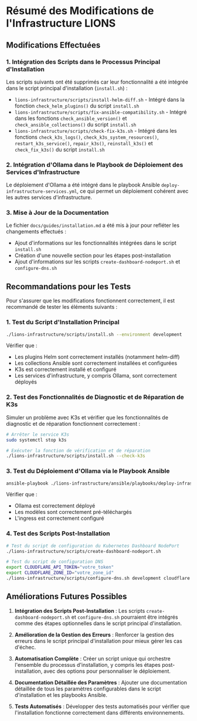 # Résumé des Modifications de l'Infrastructure LIONS

## Modifications Effectuées

### 1. Intégration des Scripts dans le Processus Principal d'Installation

Les scripts suivants ont été supprimés car leur fonctionnalité a été intégrée dans le script principal d'installation (`install.sh`) :

- `lions-infrastructure/scripts/install-helm-diff.sh` - Intégré dans la fonction `check_helm_plugins()` du script `install.sh`
- `lions-infrastructure/scripts/fix-ansible-compatibility.sh` - Intégré dans les fonctions `check_ansible_version()` et `check_ansible_collections()` du script `install.sh`
- `lions-infrastructure/scripts/check-fix-k3s.sh` - Intégré dans les fonctions `check_k3s_logs()`, `check_k3s_system_resources()`, `restart_k3s_service()`, `repair_k3s()`, `reinstall_k3s()` et `check_fix_k3s()` du script `install.sh`

### 2. Intégration d'Ollama dans le Playbook de Déploiement des Services d'Infrastructure

Le déploiement d'Ollama a été intégré dans le playbook Ansible `deploy-infrastructure-services.yml`, ce qui permet un déploiement cohérent avec les autres services d'infrastructure.

### 3. Mise à Jour de la Documentation

Le fichier `docs/guides/installation.md` a été mis à jour pour refléter les changements effectués :

- Ajout d'informations sur les fonctionnalités intégrées dans le script `install.sh`
- Création d'une nouvelle section pour les étapes post-installation
- Ajout d'informations sur les scripts `create-dashboard-nodeport.sh` et `configure-dns.sh`

## Recommandations pour les Tests

Pour s'assurer que les modifications fonctionnent correctement, il est recommandé de tester les éléments suivants :

### 1. Test du Script d'Installation Principal

```bash
./lions-infrastructure/scripts/install.sh --environment development
```

Vérifier que :
- Les plugins Helm sont correctement installés (notamment helm-diff)
- Les collections Ansible sont correctement installées et configurées
- K3s est correctement installé et configuré
- Les services d'infrastructure, y compris Ollama, sont correctement déployés

### 2. Test des Fonctionnalités de Diagnostic et de Réparation de K3s

Simuler un problème avec K3s et vérifier que les fonctionnalités de diagnostic et de réparation fonctionnent correctement :

```bash
# Arrêter le service K3s
sudo systemctl stop k3s

# Exécuter la fonction de vérification et de réparation
./lions-infrastructure/scripts/install.sh --check-k3s
```

### 3. Test du Déploiement d'Ollama via le Playbook Ansible

```bash
ansible-playbook ./lions-infrastructure/ansible/playbooks/deploy-infrastructure-services.yml --extra-vars "target_env=development" --ask-become-pass
```

Vérifier que :
- Ollama est correctement déployé
- Les modèles sont correctement pré-téléchargés
- L'ingress est correctement configuré

### 4. Test des Scripts Post-Installation

```bash
# Test du script de configuration du Kubernetes Dashboard NodePort
./lions-infrastructure/scripts/create-dashboard-nodeport.sh

# Test du script de configuration DNS
export CLOUDFLARE_API_TOKEN="votre_token"
export CLOUDFLARE_ZONE_ID="votre_zone_id"
./lions-infrastructure/scripts/configure-dns.sh development cloudflare
```

## Améliorations Futures Possibles

1. **Intégration des Scripts Post-Installation** : Les scripts `create-dashboard-nodeport.sh` et `configure-dns.sh` pourraient être intégrés comme des étapes optionnelles dans le script principal d'installation.

2. **Amélioration de la Gestion des Erreurs** : Renforcer la gestion des erreurs dans le script principal d'installation pour mieux gérer les cas d'échec.

3. **Automatisation Complète** : Créer un script unique qui orchestre l'ensemble du processus d'installation, y compris les étapes post-installation, avec des options pour personnaliser le déploiement.

4. **Documentation Détaillée des Paramètres** : Ajouter une documentation détaillée de tous les paramètres configurables dans le script d'installation et les playbooks Ansible.

5. **Tests Automatisés** : Développer des tests automatisés pour vérifier que l'installation fonctionne correctement dans différents environnements.